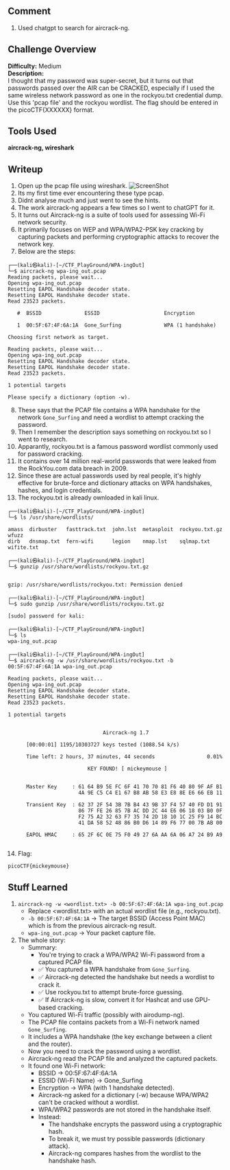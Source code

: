 ## Comment  
1. Used chatgpt to search for aircrack-ng.


## Challenge Overview  
**Difficulty:** Medium  
**Description:**  
I thought that my password was super-secret, but it turns out that passwords passed over the AIR can be CRACKED, 
especially if I used the same wireless network password as one in the rockyou.txt credential dump. 
Use this 'pcap file' and the rockyou wordlist. The flag should be entered in the picoCTF{XXXXXX} format.

## Tools Used  
**aircrack-ng, wireshark**

## Writeup  
1. Open up the pcap file using wireshark.
![ScreenShot](https://imgur.com/vKgHtUt.png)
2. Its my first time ever encountering these type pcap.
3. Didnt analyse much and just went to see the hints.
4. The work aircrack-ng appears a few times so I went to chatGPT for it.
5. It turns out Aircrack-ng is a suite of tools used for assessing Wi-Fi network security.
6. It primarily focuses on WEP and WPA/WPA2-PSK key cracking by capturing packets and performing cryptographic attacks to recover the network key.
7. Below are the steps:
```
┌──(kali㉿kali)-[~/CTF_PlayGround/WPA-ingOut]
└─$ aircrack-ng wpa-ing_out.pcap                                                
Reading packets, please wait...
Opening wpa-ing_out.pcap
Resetting EAPOL Handshake decoder state.
Resetting EAPOL Handshake decoder state.
Read 23523 packets.

   #  BSSID              ESSID                     Encryption

   1  00:5F:67:4F:6A:1A  Gone_Surfing              WPA (1 handshake)

Choosing first network as target.

Reading packets, please wait...
Opening wpa-ing_out.pcap
Resetting EAPOL Handshake decoder state.
Resetting EAPOL Handshake decoder state.
Read 23523 packets.

1 potential targets

Please specify a dictionary (option -w).
```
8. These says that the PCAP file contains a WPA handshake for the network ```Gone_Surfing``` and need a wordlist to attempt cracking the password.
9. Then I remember the description says something on rockyou.txt so I went to research.
10. Apparantly, rockyou.txt is a famous password wordlist commonly used for password cracking.
11. It contains over 14 million real-world passwords that were leaked from the RockYou.com data breach in 2009.
12. Since these are actual passwords used by real people, it's highly effective for brute-force and dictionary attacks on WPA handshakes, hashes, and login credentials.
13. The rockyou.txt is already ownloaded in kali linux.
```
┌──(kali㉿kali)-[~/CTF_PlayGround/WPA-ingOut]
└─$ ls /usr/share/wordlists/

amass  dirbuster   fasttrack.txt  john.lst  metasploit  rockyou.txt.gz  wfuzz
dirb   dnsmap.txt  fern-wifi      legion    nmap.lst    sqlmap.txt      wifite.txt
                                                                                                                    
┌──(kali㉿kali)-[~/CTF_PlayGround/WPA-ingOut]
└─$ gunzip /usr/share/wordlists/rockyou.txt.gz


gzip: /usr/share/wordlists/rockyou.txt: Permission denied
                                                                                                                    
┌──(kali㉿kali)-[~/CTF_PlayGround/WPA-ingOut]
└─$ sudo gunzip /usr/share/wordlists/rockyou.txt.gz

[sudo] password for kali: 
                                                                                                                    
┌──(kali㉿kali)-[~/CTF_PlayGround/WPA-ingOut]
└─$ ls                      
wpa-ing_out.pcap
                                                                                                                    
┌──(kali㉿kali)-[~/CTF_PlayGround/WPA-ingOut]
└─$ aircrack-ng -w /usr/share/wordlists/rockyou.txt -b 00:5F:67:4F:6A:1A wpa-ing_out.pcap

Reading packets, please wait...
Opening wpa-ing_out.pcap
Resetting EAPOL Handshake decoder state.
Resetting EAPOL Handshake decoder state.
Read 23523 packets.

1 potential targets


                               Aircrack-ng 1.7 

      [00:00:01] 1195/10303727 keys tested (1088.54 k/s) 

      Time left: 2 hours, 37 minutes, 44 seconds                 0.01%

                          KEY FOUND! [ mickeymouse ]


      Master Key     : 61 64 B9 5E FC 6F 41 70 70 81 F6 40 80 9F AF B1 
                       4A 9E C5 C4 E1 67 B8 AB 58 E3 E8 8E E6 66 EB 11 

      Transient Key  : 62 37 2F 54 3B 7B B4 43 9B 37 F4 57 40 FD D1 91 
                       86 7F FE 26 85 7B AC DD 2C 44 E6 06 18 03 B0 0F 
                       F2 75 A2 32 63 F7 35 74 2D 18 10 1C 25 F9 14 BC 
                       41 DA 58 52 48 86 B0 D6 14 89 F6 77 00 7B AB 00 

      EAPOL HMAC     : 65 2F 6C 0E 75 F0 49 27 6A AA 6A 06 A7 24 B9 A9 


```
14. Flag:
```
picoCTF{mickeymouse}
```



## Stuff Learned  
1. ```aircrack-ng -w <wordlist.txt> -b 00:5F:67:4F:6A:1A wpa-ing_out.pcap```
      - Replace <wordlist.txt> with an actual wordlist file (e.g., rockyou.txt).
      - ```-b 00:5F:67:4F:6A:1A``` → The target BSSID (Access Point MAC) which is from the previous aircrack-ng result.
      - ```wpa-ing_out.pcap``` → Your packet capture file.
2. The whole story:
    - Summary:
        - You're trying to crack a WPA/WPA2 Wi-Fi password from a captured PCAP file.
        - ✅ You captured a WPA handshake from ```Gone_Surfing```.
        - ✅ Aircrack-ng detected the handshake but needs a wordlist to crack it.
        - ✅ Use rockyou.txt to attempt brute-force guessing.
        - ✅ If Aircrack-ng is slow, convert it for Hashcat and use GPU-based cracking.
    - You captured Wi-Fi traffic (possibly with airodump-ng).
    - The PCAP file contains packets from a Wi-Fi network named ```Gone_Surfing```.
    - It includes a WPA handshake (the key exchange between a client and the router).
    - Now you need to crack the password using a wordlist.
    - Aircrack-ng read the PCAP file and analyzed the captured packets.
    - It found one Wi-Fi network:
        - BSSID → 00:5F:67:4F:6A:1A
        - ESSID (Wi-Fi Name) → Gone_Surfing
        - Encryption → WPA (with 1 handshake detected).
        - Aircrack-ng asked for a dictionary (-w) because WPA/WPA2 can't be cracked without a wordlist.
        - WPA/WPA2 passwords are not stored in the handshake itself.
        - Instead:
            - The handshake encrypts the password using a cryptographic hash.
            - To break it, we must try possible passwords (dictionary attack).
            - Aircrack-ng compares hashes from the wordlist to the handshake hash.




